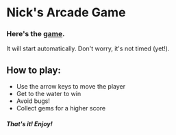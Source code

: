 Nick's Arcade Game
===============================
### Here's the [game](http://www.needaurl.com/).

It will start automatically. Don't worry, it's not timed (yet!).

## How to play:

- Use the arrow keys to move the player
- Get to the water to win
- Avoid bugs!
- Collect gems for a higher score

##### That's it! Enjoy!